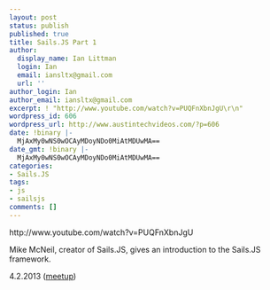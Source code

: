 ```yaml
---
layout: post
status: publish
published: true
title: Sails.JS Part 1
author:
  display_name: Ian Littman
  login: Ian
  email: iansltx@gmail.com
  url: ''
author_login: Ian
author_email: iansltx@gmail.com
excerpt: ! "http://www.youtube.com/watch?v=PUQFnXbnJgU\r\n"
wordpress_id: 606
wordpress_url: http://www.austintechvideos.com/?p=606
date: !binary |-
  MjAxMy0wNS0wOCAyMDoyNDo0MiAtMDUwMA==
date_gmt: !binary |-
  MjAxMy0wNS0wOCAyMDoyNDo0MiAtMDUwMA==
categories:
- Sails.JS
tags:
- js
- sailsjs
comments: []
---
```

<p>http://www.youtube.com/watch?v=PUQFnXbnJgU<br />
<a id="more"></a><a id="more-606"></a></p>
<p>Mike McNeil, creator of Sails.JS, gives an introduction to the Sails.JS framework.</p>
<p>4.2.2013 (<a href="http://www.meetup.com/Sails-JS-Austin/events/108458392/">meetup</a>)</p>

